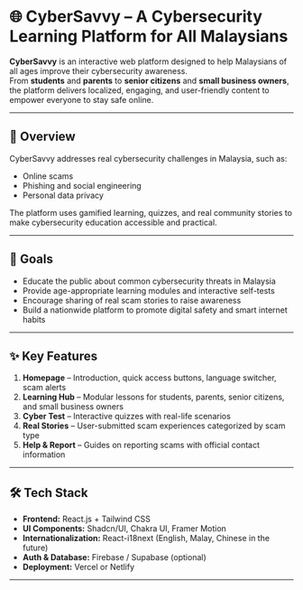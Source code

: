 # 🌐 CyberSavvy – A Cybersecurity Learning Platform for All Malaysians

**CyberSavvy** is an interactive web platform designed to help Malaysians of all ages improve their cybersecurity awareness.  
From **students** and **parents** to **senior citizens** and **small business owners**, the platform delivers localized, engaging, and user-friendly content to empower everyone to stay safe online.

---

## 📖 Overview
CyberSavvy addresses real cybersecurity challenges in Malaysia, such as:
- Online scams
- Phishing and social engineering
- Personal data privacy

The platform uses gamified learning, quizzes, and real community stories to make cybersecurity education accessible and practical.

---

## 🎯 Goals
- Educate the public about common cybersecurity threats in Malaysia  
- Provide age-appropriate learning modules and interactive self-tests  
- Encourage sharing of real scam stories to raise awareness  
- Build a nationwide platform to promote digital safety and smart internet habits  

---

## ✨ Key Features
1. **Homepage** – Introduction, quick access buttons, language switcher, scam alerts  
2. **Learning Hub** – Modular lessons for students, parents, senior citizens, and small business owners  
3. **Cyber Test** – Interactive quizzes with real-life scenarios  
4. **Real Stories** – User-submitted scam experiences categorized by scam type  
5. **Help & Report** – Guides on reporting scams with official contact information  

---

## 🛠 Tech Stack
- **Frontend:** React.js + Tailwind CSS  
- **UI Components:** Shadcn/UI, Chakra UI, Framer Motion  
- **Internationalization:** React-i18next (English, Malay, Chinese in the future)  
- **Auth & Database:** Firebase / Supabase (optional)  
- **Deployment:** Vercel or Netlify  

---